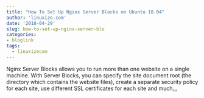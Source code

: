 ```yaml
---
title: "How To Set Up Nginx Server Blocks on Ubuntu 18.04"
author: 'linuxize.com'
date: '2018-04-29'
slug: how-to-set-up-nginx-server-blo
categories:
- bloglink
tags:
  - linuxizecom
---
```


Nginx Server Blocks allows you to run more than one website on a single machine. With Server Blocks, you can specify the site document root (the directory which contains the website files), create a separate security policy for each site, use different SSL certificates for each site and much[... <i class="fas fa-external-link-alt"></i>](https://linuxize.com/post/how-to-set-up-nginx-server-blocks-on-ubuntu-18-04/)

